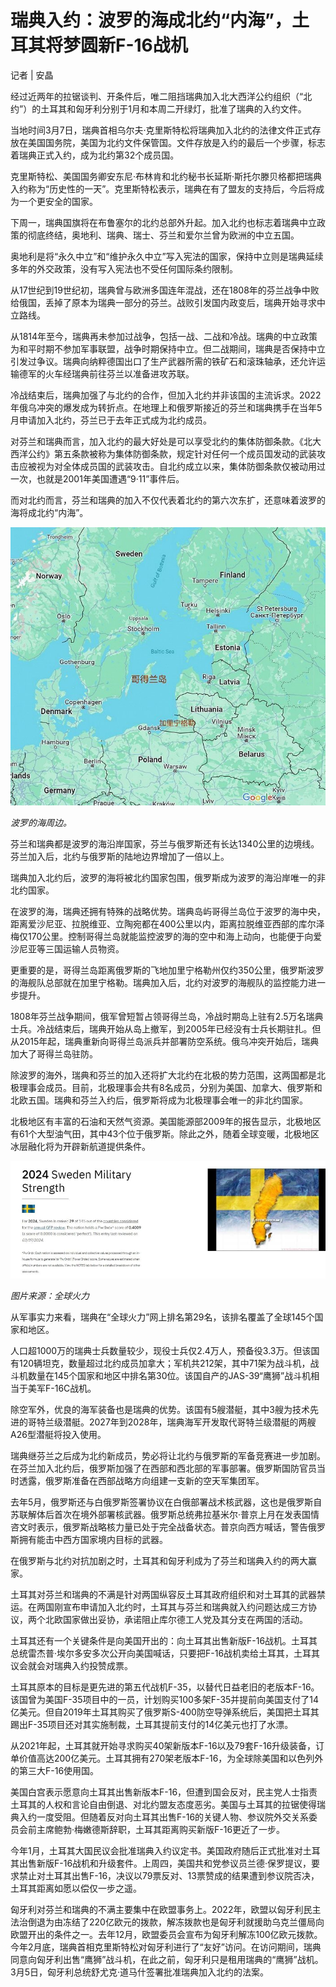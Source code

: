# 瑞典入约：波罗的海成北约“内海”，土耳其将梦圆新F-16战机

记者 | 安晶

经过近两年的拉锯谈判、开条件后，唯二阻挡瑞典加入北大西洋公约组织（“北约”）的土耳其和匈牙利分别于1月和本周二开绿灯，批准了瑞典的入约文件。

当地时间3月7日，瑞典首相乌尔夫·克里斯特松将瑞典加入北约的法律文件正式存放在美国国务院，美国为北约文件保管国。文件存放是入约的最后一个步骤，标志着瑞典正式入约，成为北约第32个成员国。

克里斯特松、美国国务卿安东尼·布林肯和北约秘书长延斯·斯托尔滕贝格都把瑞典入约称为“历史性的一天”。克里斯特松表示，瑞典在有了盟友的支持后，今后将成为一个更安全的国家。

下周一，瑞典国旗将在布鲁塞尔的北约总部外升起。加入北约也标志着瑞典中立政策的彻底终结，奥地利、瑞典、瑞士、芬兰和爱尔兰曾为欧洲的中立五国。

奥地利是将“永久中立”和“维护永久中立”写入宪法的国家，保持中立则是瑞典延续多年的外交政策，没有写入宪法也不受任何国际条约限制。

从17世纪到19世纪初，瑞典曾与欧洲多国连年混战，还在1808年的芬兰战争中败给俄国，丢掉了原本为瑞典一部分的芬兰。战败引发国内政变后，瑞典开始寻求中立路线。

从1814年至今，瑞典再未参加过战争，包括一战、二战和冷战。瑞典的中立政策为和平时期不参加军事联盟，战争时期保持中立。但二战期间，瑞典是否保持中立引发过争议。瑞典向纳粹德国出口了生产武器所需的铁矿石和滚珠轴承，还允许运输德军的火车经瑞典前往芬兰以准备进攻苏联。

冷战结束后，瑞典加强了与北约的合作，但加入北约并非该国的主流诉求。2022年俄乌冲突的爆发成为转折点。在地理上和俄罗斯接近的芬兰和瑞典携手在当年5月申请加入北约，芬兰已于去年正式成为北约成员。

对芬兰和瑞典而言，加入北约的最大好处是可以享受北约的集体防御条款。《北大西洋公约》第五条款被称为集体防御条款，规定针对任何一个成员国发动的武装攻击应被视为对全体成员国的武装攻击。自北约成立以来，集体防御条款仅被动用过一次，也就是2001年美国遭遇“9·11”事件后。

而对北约而言，芬兰和瑞典的加入不仅代表着北约的第六次东扩，还意味着波罗的海将成北约“内海”。

![951d9462d4b7ad98999d6a1bcc97fd4e.jpg](https://raw.githubusercontent.com/qqhsx/qqnews_image/main/2024/03/08/瑞典入约：波罗的海成北约“内海”，土耳其将梦圆新F-16战机/951d9462d4b7ad98999d6a1bcc97fd4e.jpg)

_波罗的海周边。_

芬兰和瑞典都是波罗的海沿岸国家，芬兰与俄罗斯还有长达1340公里的边境线。芬兰加入后，北约与俄罗斯的陆地边界增加了一倍以上。

瑞典加入北约后，波罗的海将被北约国家包围，俄罗斯成为波罗的海沿岸唯一的非北约国家。

在波罗的海，瑞典还拥有特殊的战略优势。瑞典岛屿哥得兰岛位于波罗的海中央，距离爱沙尼亚、拉脱维亚、立陶宛都在400公里以内，距离拉脱维亚西部的库尔泽梅仅170公里。控制哥得兰岛就能监控波罗的海的空中和海上动向，也能便于向爱沙尼亚等三国运输人员物资。

更重要的是，哥得兰岛距离俄罗斯的飞地加里宁格勒州仅约350公里，俄罗斯波罗的海舰队总部就在加里宁格勒。瑞典加入后，北约对波罗的海舰队的监控能力进一步提升。

1808年芬兰战争期间，俄军曾短暂占领哥得兰岛，冷战时期岛上驻有2.5万名瑞典士兵。冷战结束后，瑞典开始从岛上撤军，到2005年已经没有士兵长期驻扎。但从2015年起，瑞典重新向哥得兰岛派兵并部署防空系统。俄乌冲突开始后，瑞典加大了哥得兰岛驻防。

除波罗的海外，瑞典和芬兰的加入还将扩大北约在北极的势力范围，这两国都是北极理事会成员。目前，北极理事会共有8名成员，分别为美国、加拿大、俄罗斯和北欧五国。瑞典和芬兰入约后，俄罗斯将成为北极理事会唯一的非北约国家。

北极地区有丰富的石油和天然气资源。美国能源部2009年的报告显示，北极地区有61个大型油气田，其中43个位于俄罗斯。除此之外，随着全球变暖，北极地区冰层融化将为开辟新航道提供条件。

![f8b7e5b2053ddb35c77aa09398626f53.jpg](https://raw.githubusercontent.com/qqhsx/qqnews_image/main/2024/03/08/瑞典入约：波罗的海成北约“内海”，土耳其将梦圆新F-16战机/f8b7e5b2053ddb35c77aa09398626f53.jpg)

 _图片来源：全球火力_

从军事实力来看，瑞典在“全球火力”网上排名第29名，该排名覆盖了全球145个国家和地区。

人口超1000万的瑞典士兵数量较少，现役士兵仅2.4万人，预备役3.3万。但该国有120辆坦克，数量超过北约成员加拿大；军机共212架，其中71架为战斗机，战斗机数量在145个国家和地区中排名第30位。该国自产的JAS-39“鹰狮”战斗机相当于美军F-16C战机。

除空军外，优良的海军装备也是瑞典的优势。该国有5艘潜艇，其中3艘为技术先进的哥特兰级潜艇。2027年到2028年，瑞典海军开发取代哥特兰级潜艇的两艘A26型潜艇将投入使用。

瑞典继芬兰之后成为北约新成员，势必将让北约与俄罗斯的军备竞赛进一步加剧。在芬兰加入北约后，俄罗斯加强了在西部和西北部的军事部署。俄罗斯国防官员当时透露，俄罗斯准备在西部战略方向组建一支新的空天军集团军。

去年5月，俄罗斯还与白俄罗斯签署协议在白俄部署战术核武器，这也是俄罗斯自苏联解体后首次在境外部署核武器。俄罗斯总统弗拉基米尔·普京上月在发表国情咨文时表示，俄罗斯战略核力量已处于完全战备状态。普京向西方喊话，警告俄罗斯拥有能击中西方国家境内目标的武器。

在俄罗斯与北约对抗加剧之时，土耳其和匈牙利成为了芬兰和瑞典入约的两大赢家。

土耳其对芬兰和瑞典的不满是针对两国纵容反土耳其政府组织和对土耳其的武器禁运。在两国刚宣布申请加入北约时，土耳其与芬兰和瑞典就入约问题达成三方协议，两个北欧国家做出妥协，承诺阻止库尔德工人党及其分支在两国的活动。

土耳其还有一个关键条件是向美国开出的：向土耳其出售新版F-16战机。土耳其总统雷杰普·埃尔多安多次公开向美国喊话，只要把F-16战机卖给土耳其，土耳其议会就会对瑞典入约投赞成票。

土耳其原本的目标是更先进的第五代战机F-35，以替代日益老旧的老版本F-16。该国曾为美国F-35项目中的一员，计划购买100多架F-35并提前向美国支付了14亿美元。但自2019年土耳其购买了俄罗斯S-400防空导弹系统后，美国把土耳其踢出F-35项目还对其实施制裁，土耳其提前支付的14亿美元也打了水漂。

从2021年起，土耳其就开始寻求购买40架新版本F-16以及79套F-16升级装备，订单价值高达200亿美元。土耳其拥有270架老版本F-16，为全球除美国和以色列外的第三大F-16使用国。

美国白宫表示愿意向土耳其出售新版本F-16，但遭到国会反对，民主党人士指责土耳其的人权和言论自由倒退、对北约盟友态度恶劣。美国与土耳其的拉锯使得瑞典入约一度受阻。但随着反对向土耳其出售F-16的关键人物、参议院外交关系委员会前主席鲍勃·梅嫩德斯辞职，土耳其距离购买新版F-16更近了一步。

今年1月，土耳其大国民议会批准瑞典入约议定书。美国政府随后正式批准对土耳其出售新版F-16战机和升级套件。上周四，美国共和党参议员兰德·保罗提议，要求禁止对土耳其出售F-16，决议以79票反对、13票赞成的结果遭到参议院否决，土耳其距离如愿以偿仅一步之遥。

匈牙利对芬兰和瑞典的不满主要集中在欧盟事务上。2022年，欧盟以匈牙利民主法治倒退为由冻结了220亿欧元的拨款，解冻拨款也是匈牙利就援助乌克兰僵局向欧盟开出的条件之一。去年12月，欧盟委员会宣布为匈牙利解冻100亿欧元拨款。今年2月底，瑞典首相克里斯特松对匈牙利进行了“友好”访问。在访问期间，瑞典同意向匈牙利出售“鹰狮”战斗机，在此之前，匈牙利只是租用瑞典的“鹰狮”战机。3月5日，匈牙利总统舒尤克·道马什签署批准瑞典加入北约的法案。


